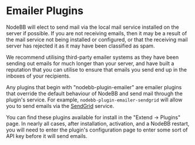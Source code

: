# Emailer Plugins

NodeBB will elect to send mail via the local mail service installed on the server if possible. If you are not receiving emails, then it may be a result of the mail service not being installed or configured, or that the receiving mail server has rejected it as it may have been classified as spam.

We recommend utilising third-party emailer systems as they have been sending out emails for much longer than your server, and have built a reputation that you can utilise to ensure that emails you send end up in the inboxes of your recipients.

Any plugins that begin with "nodebb-plugin-emailer" are emailer plugins that override the default behaviour of NodeBB and send mail through the plugin's service. For example, `nodebb-plugin-emailer-sendgrid` will allow you to send emails via the [SendGrid](//sendgrid.com) service.

You can find these plugins available for install in the "Extend -> Plugins" page. In nearly all cases, after installation, activation, and a NodeBB restart, you will need to enter the plugin's configuration page to enter some sort of API key before it will send emails.